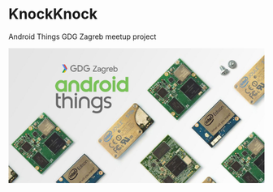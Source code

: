 # KnockKnock
Android Things GDG Zagreb meetup project


![Android Things Meetup](https://github.com/MatejVukosav/KnockKnock/blob/master/gdg.png)
